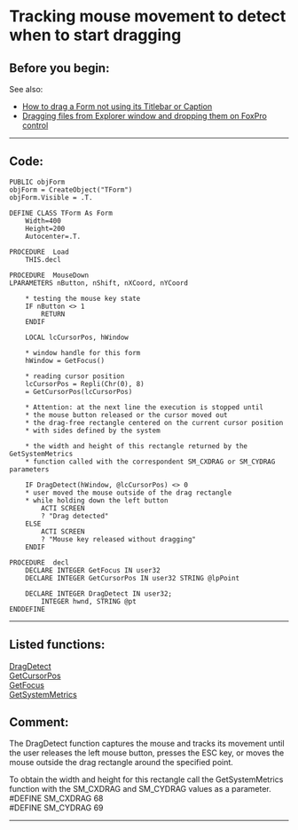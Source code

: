 
# Tracking mouse movement to detect when to start dragging

## Before you begin:
See also:

* [How to drag a Form not using its Titlebar or Caption](sample_195.md)  
* [Dragging files from Explorer window and dropping them on FoxPro control](sample_323.md)  

  
***  


## Code:
```foxpro  
PUBLIC objForm
objForm = CreateObject("TForm")
objForm.Visible = .T.

DEFINE CLASS TForm As Form
	Width=400
	Height=200
	Autocenter=.T.

PROCEDURE  Load
	THIS.decl
	
PROCEDURE  MouseDown
LPARAMETERS nButton, nShift, nXCoord, nYCoord

	* testing the mouse key state
	IF nButton <> 1
		RETURN
	ENDIF
	
	LOCAL lcCursorPos, hWindow
	
	* window handle for this form
	hWindow = GetFocus()

	* reading cursor position
	lcCursorPos = Repli(Chr(0), 8)
	= GetCursorPos(lcCursorPos)
	
	* Attention: at the next line the execution is stopped until
	* the mouse button released or the cursor moved out
	* the drag-free rectangle centered on the current cursor position
	* with sides defined by the system

	* the width and height of this rectangle returned by the GetSystemMetrics
	* function called with the correspondent SM_CXDRAG or SM_CYDRAG parameters

	IF DragDetect(hWindow, @lcCursorPos) <> 0
	* user moved the mouse outside of the drag rectangle
	* while holding down the left button
		ACTI SCREEN
		? "Drag detected"
	ELSE
		ACTI SCREEN
		? "Mouse key released without dragging"
	ENDIF

PROCEDURE  decl
	DECLARE INTEGER GetFocus IN user32
	DECLARE INTEGER GetCursorPos IN user32 STRING @lpPoint

	DECLARE INTEGER DragDetect IN user32;
		INTEGER hwnd, STRING @pt
ENDDEFINE  
```  
***  


## Listed functions:
[DragDetect](../libraries/user32/DragDetect.md)  
[GetCursorPos](../libraries/user32/GetCursorPos.md)  
[GetFocus](../libraries/user32/GetFocus.md)  
[GetSystemMetrics](../libraries/user32/GetSystemMetrics.md)  

## Comment:
The DragDetect function captures the mouse and tracks its movement until the user releases the left mouse button, presses the ESC key, or moves the mouse outside the drag rectangle around the specified point.  
  
To obtain the width and height for this rectangle call the GetSystemMetrics function with the SM_CXDRAG and SM_CYDRAG values as a parameter.  
#DEFINE SM_CXDRAG  68  
#DEFINE SM_CYDRAG  69  
  
***  


